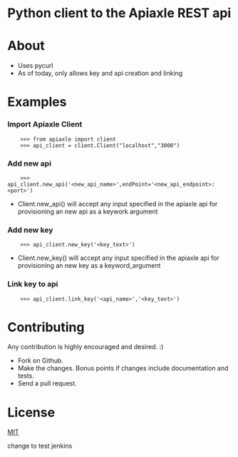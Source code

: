# Python client to the Apiaxle REST api

About
==========

- Uses pycurl
- As of today, only allows key and api creation and linking

Examples
========
### Import Apiaxle Client

        >>> from apiaxle import client
        >>> api_client = client.Client("localhost","3000")

### Add new api

        >>> api_client.new_api('<new_api_name>',endPoint='<new_api_endpoint>:<port>')

* Client.new_api() will accept any input specified in the apiaxle api for provisioning an new api as a keywork argument

### Add new key
        
        >>> api_client.new_key('<key_text>') 

* Client.new_key() will accept any input specified in the apiaxle api for provisioning an new key as a keyword_argument

### Link key to api
    
        >>> api_client.link_key('<api_name>','<key_text>')


Contributing
============

Any contribution is highly encouraged and desired. :)

* Fork on Github.
* Make the changes. Bonus points if changes include documentation and tests.
* Send a pull request.


License
=======

[MIT](https://github.com/vadio/python-apiaxle/blob/master/LICENSE.txt)



change to test jenkins
